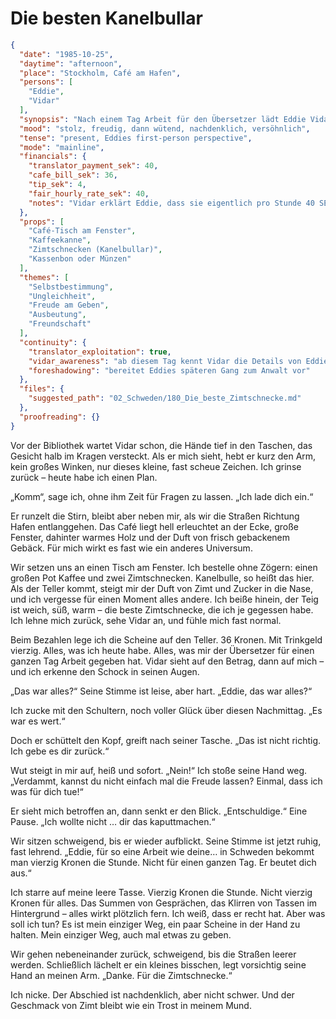 # Die besten Kanelbullar

```json
{
  "date": "1985-10-25",
  "daytime": "afternoon",
  "place": "Stockholm, Café am Hafen",
  "persons": [
    "Eddie",
    "Vidar"
  ],
  "synopsis": "Nach einem Tag Arbeit für den Übersetzer lädt Eddie Vidar stolz in ein Café ein. Sie bestellt Kaffee und Zimtschnecken. Beim Bezahlen wird deutlich, dass sie all ihr Geld (40 SEK) ausgegeben hat, das zugleich ihren gesamten Tageslohn ausmacht. Vidar ist schockiert, versucht ihr das Geld zurückzugeben und erklärt, wie schlecht sie bezahlt wird. Eddie ist verletzt, weil er ihr die Freude nimmt, doch sie versöhnen sich. Der Tag endet nachdenklich, aber nicht schwermütig.",
  "mood": "stolz, freudig, dann wütend, nachdenklich, versöhnlich",
  "tense": "present, Eddies first-person perspective",
  "mode": "mainline",
  "financials": {
    "translator_payment_sek": 40,
    "cafe_bill_sek": 36,
    "tip_sek": 4,
    "fair_hourly_rate_sek": 40,
    "notes": "Vidar erklärt Eddie, dass sie eigentlich pro Stunde 40 SEK verdienen müsste."
  },
  "props": [
    "Café-Tisch am Fenster",
    "Kaffeekanne",
    "Zimtschnecken (Kanelbullar)",
    "Kassenbon oder Münzen"
  ],
  "themes": [
    "Selbstbestimmung",
    "Ungleichheit",
    "Freude am Geben",
    "Ausbeutung",
    "Freundschaft"
  ],
  "continuity": {
    "translator_exploitation": true,
    "vidar_awareness": "ab diesem Tag kennt Vidar die Details von Eddies Bezahlung",
    "foreshadowing": "bereitet Eddies späteren Gang zum Anwalt vor"
  },
  "files": {
    "suggested_path": "02_Schweden/180_Die_beste_Zimtschnecke.md"
  },
  "proofreading": {}
}
```

Vor der Bibliothek wartet Vidar schon, die Hände tief in den Taschen, das
Gesicht halb im Kragen versteckt. Als er mich sieht, hebt er kurz den Arm, kein
großes Winken, nur dieses kleine, fast scheue Zeichen. Ich grinse zurück – heute
habe ich einen Plan.

„Komm“, sage ich, ohne ihm Zeit für Fragen zu lassen. „Ich lade dich ein.“

Er runzelt die Stirn, bleibt aber neben mir, als wir die Straßen Richtung Hafen
entlanggehen. Das Café liegt hell erleuchtet an der Ecke, große Fenster,
dahinter warmes Holz und der Duft von frisch gebackenem Gebäck. Für mich wirkt
es fast wie ein anderes Universum.

Wir setzen uns an einen Tisch am Fenster. Ich bestelle ohne Zögern: einen großen
Pot Kaffee und zwei Zimtschnecken. Kanelbulle, so heißt das hier. Als der Teller
kommt, steigt mir der Duft von Zimt und Zucker in die Nase, und ich vergesse für
einen Moment alles andere. Ich beiße hinein, der Teig ist weich, süß, warm – die
beste Zimtschnecke, die ich je gegessen habe. Ich lehne mich zurück, sehe Vidar
an, und fühle mich fast normal.

Beim Bezahlen lege ich die Scheine auf den Teller. 36 Kronen. Mit Trinkgeld
vierzig. Alles, was ich heute habe. Alles, was mir der Übersetzer für einen
ganzen Tag Arbeit gegeben hat. Vidar sieht auf den Betrag, dann auf mich – und
ich erkenne den Schock in seinen Augen.

„Das war alles?“ Seine Stimme ist leise, aber hart. „Eddie, das war alles?“

Ich zucke mit den Schultern, noch voller Glück über diesen Nachmittag. „Es war
es wert.“

Doch er schüttelt den Kopf, greift nach seiner Tasche. „Das ist nicht richtig.
Ich gebe es dir zurück.“

Wut steigt in mir auf, heiß und sofort. „Nein!“ Ich stoße seine Hand weg.
„Verdammt, kannst du nicht einfach mal die Freude lassen? Einmal, dass ich was
für dich tue!“

Er sieht mich betroffen an, dann senkt er den Blick. „Entschuldige.“ Eine Pause.
„Ich wollte nicht … dir das kaputtmachen.“

Wir sitzen schweigend, bis er wieder aufblickt. Seine Stimme ist jetzt ruhig,
fast lehrend. „Eddie, für so eine Arbeit wie deine… in Schweden bekommt man
vierzig Kronen die Stunde. Nicht für einen ganzen Tag. Er beutet dich aus.“

Ich starre auf meine leere Tasse. Vierzig Kronen die Stunde. Nicht vierzig
Kronen für alles. Das Summen von Gesprächen, das Klirren von Tassen im
Hintergrund – alles wirkt plötzlich fern. Ich weiß, dass er recht hat. Aber was
soll ich tun? Es ist mein einziger Weg, ein paar Scheine in der Hand zu halten.
Mein einziger Weg, auch mal etwas zu geben.

Wir gehen nebeneinander zurück, schweigend, bis die Straßen leerer werden.
Schließlich lächelt er ein kleines bisschen, legt vorsichtig seine Hand an
meinen Arm. „Danke. Für die Zimtschnecke.“

Ich nicke. Der Abschied ist nachdenklich, aber nicht schwer. Und der Geschmack
von Zimt bleibt wie ein Trost in meinem Mund.
